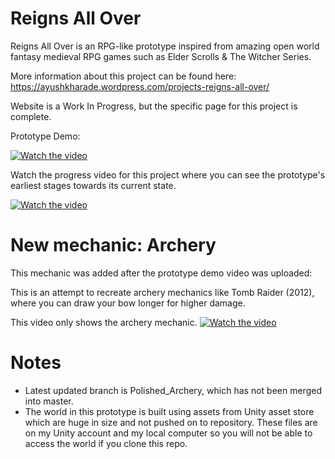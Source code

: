 # Reigns All Over
 
Reigns All Over is an RPG-like prototype inspired from amazing open world fantasy medieval RPG games such as Elder Scrolls & The Witcher Series.

More information about this project can be found here: https://ayushkharade.wordpress.com/projects-reigns-all-over/

Website is a Work In Progress, but the specific page for this project is complete.


Prototype Demo:


[![Watch the video](https://img.youtube.com/vi/djGOuTd_5wg/maxresdefault.jpg)](https://youtu.be/djGOuTd_5wg)


Watch the progress video for this project where you can see the prototype's earliest stages towards its current state.

[![Watch the video](https://img.youtube.com/vi/Zg4OSHTGVw8/maxresdefault.jpg)](https://youtu.be/Zg4OSHTGVw8)



# New mechanic: Archery
This mechanic was added after the prototype demo video was uploaded:

This is an attempt to recreate archery mechanics like Tomb Raider (2012), where you can draw your bow longer for higher damage.

This video only shows the archery mechanic.
[![Watch the video](https://img.youtube.com/vi/QzBQwZWgxDQ/maxresdefault.jpg)](https://youtu.be/QzBQwZWgxDQ)



# Notes
- Latest updated branch is Polished_Archery, which has not been merged into master.
- The world in this prototype is built using assets from Unity asset store which are huge in size and not pushed on to repository. These files are on my Unity account and my local computer so you will not be able to access the world if you clone this repo. 


